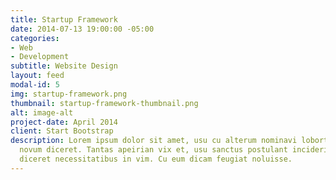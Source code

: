 ```yaml
---
title: Startup Framework
date: 2014-07-13 19:00:00 -05:00
categories:
- Web
- Development
subtitle: Website Design
layout: feed
modal-id: 5
img: startup-framework.png
thumbnail: startup-framework-thumbnail.png
alt: image-alt
project-date: April 2014
client: Start Bootstrap
description: Lorem ipsum dolor sit amet, usu cu alterum nominavi lobortis. At duo
  novum diceret. Tantas apeirian vix et, usu sanctus postulant inciderint ut, populo
  diceret necessitatibus in vim. Cu eum dicam feugiat noluisse.
---
```


